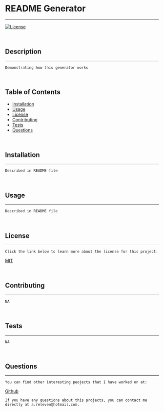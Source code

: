 # README Generator
  ---
  
  [![License](https://img.shields.io/badge/License-MIT-yellow.svg)](https://opensource.org/licenses/MIT)
  
  <br>
  
  ## Description 
  ---
    Demonstrating how this generator works

  <br>

  ## Table of Contents
  - [Installation](#installation)
  - [Usage](#usage)
  - [License](#license)
  - [Contributing](#contributing)
  - [Tests](#tests)
  - [Questions](#questions)

  <br>

  ## Installation 
  ---
    Described in README file

  <br>

  ## Usage 
  ---
    Described in README file

  <br>

  ## License 
  ---
    Click the link below to learn more about the license for this project:

  <a href = "https://opensource.org/licenses/MIT"> MIT </a>
  
  <br>

  ## Contributing 
  ---
    NA

  <br>

  ## Tests
  ---
    NA

  <br>

  ## Questions
  ---
    You can find other interesting peojects that I have worked on at:
  <a href = "https://github.com/moecancode"> Github </a>

    If you have any questions about this projects, you can contact me directly at a.releven@hotmail.com. 
